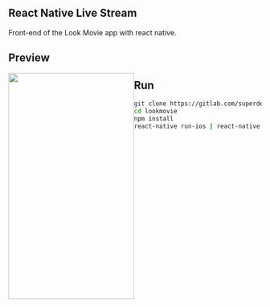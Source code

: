 ## React Native Live Stream
Front-end of the Look Movie app with react native.

## Preview

<img width="250" height="450" style="float: left" src="https://github.com/lub2code/images/blob/main/lookmovie.jpg" />

## Run
```sh
git clone https://gitlab.com/superdev1008_xecure/lookmovie.git
cd lookmovie
npm install
react-native run-ios | react-native run-android
```
